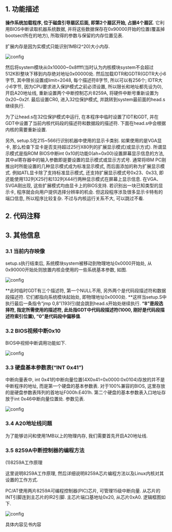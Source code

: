 ## 1. 功能描述

**操作系统加载程序, 位于磁盘引导扇区后面, 即第2个扇区开始, 占据4个扇区**. 它利用BIOS中断读取机器系统数据, 并将这些数据保存在0x90000开始的位置(覆盖掉bootsect所在的地方), 所取得的参数与保留的内存位置见表. 

扩展内存是因为实模式只能识别1MB(2\^20)大小内存. 

![config](images/5.png)

然后将system模块从0x10000\~0x8ffff(当时认为内核模块system不会超过512KB)整块下移到内存绝对地址0x00000处. 然后加载IDTR和GDTR(GDTR大小6字节, 其中限长设置成limit=2048, 每个描述符8字节, 所以可以有256个; IDTR大小6字节, 因为CPU要求进入保护模式之前必须设置, 所以限长和地址都先设为0), 开启A20地址线, 重新设置两个中断控制芯片8259A, 将硬件中断号重新设置为0x20\~0x2f. 最后设置CR0, 进入32位保护模式, 并跳转到system最前面的head.s继续执行. 

为了让head.s在32位保护模式中运行, 在本程序中临时设置了IDT和GDT, 并在GDT中设置了当前内核代码段的描述符和数据段的描述符. 下面在head.s中会根据内核的需要重新设置. 

另外, setup.S在215\~566行识别机器中使用的显示卡类别. 如果使用的是VGA显卡, 那么检查下显卡是否支持超过25行X80列的扩展显示模式(或显示方式). 所谓显示模式是指ROM BIOS中断int 0x10的功能0(ah=0x00)设置屏幕显示信息的方法, 其中al寄存器中的输入参数即是要设置的显示模式或显示方式号. 通常将IBM PC刚推出时所能设置的几种显示模式成为标准显示模式, 而后面添加的称为扩展显示模式. 例如ATL显卡除了支持标准显示模式, 还支持扩展显示模式号0x23、0x33, 即还能使用132列X25行和132列X44行两种显示模式在屏幕上显示信息. 在VGA、SVGA刚出现, 这些扩展模式均由显卡上的BIOS支持. 若识别出一块已知类型的显示卡, 程序就会向用户提供选择分辨率的机会. 但这段程序涉及很多显示卡特有的端口信息, 所以程序比较复杂. 不过与内核运行关系不大, 可以跳过不看. 

## 2. 代码注释



## 3. 其他信息

### 3.1 当前内存映像

setup.s执行结束后, 系统模块system被移动到物理地址0x0000开始处, 从0x90000开始处则放置内核会使用的一些系统基本参数, 如图. 

![config](images/6.png)

**此时临时GDT有三个描述符, 第一个NULL不用, 另外两个是代码段描述符和数据段描述符. 它们都指向系统模块起始处, 即物理地址0x0000处. **这样当setup.S中执行最后一条指令“jmp 0,8”(193行)就会跳到head.s开始处继续执行. **“8”是段选择符, 指定所需使用的描述符, 此处指GDT中代码段描述符(1000, 刚好是代码段描述符索引位置), “0”是代码段中偏移值**. 

### 3.2 BIOS视频中断0x10

BIOS中视频中断调用功能如下. 

![config](images/7.png)

### 3.3 硬盘基本参数表(“INT 0x41”)

中断向量表中, int 0x41的中断向量位置(4X0x41=0x0000:0x0104)存放的并不是中断程序的地址, 而是第一个硬盘的基本参数表. 对于100%兼容的BIOS, 这里存放的是硬盘参数表阵列的首地址F000h:E401h. 第二个硬盘的基本参数表入口地址存放于int 0x46中断向量位置处. 参数见表. 

![config](images/8.png)

### 3.4 A20地址线问题

为了能够访问和使用1MB以上的物理内存, 我们需要首先开启A20地址线. 

### 3.5 8259A中断控制器的编程方法

(1)8259A工作原理

这里说明8259A工作原理, 然后详细说明8259A芯片编程方法以及Linux内核对其设置的工作方式. 

PC/AT使用两片8259A可编程控制器(PIC)芯片, 可管理15级中断向量. 从芯片的INT引脚连到主芯片的IR2引脚. 主芯片端口基地址0x20, 从芯片0xA0. 逻辑框图如下. 

![config](images/9.png)

具体内容见书内容

